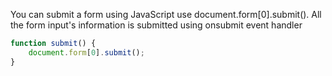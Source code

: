 
 You can submit a form using JavaScript use document.form[0].submit(). All the form input's information is submitted using onsubmit event handler

 ```javascript
 function submit() {
     document.form[0].submit();
 }
 ```

